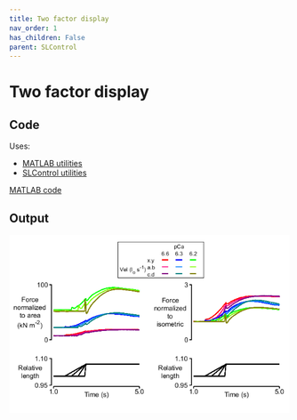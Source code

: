 ```yaml
---
title: Two factor display
nav_order: 1
has_children: False
parent: SLControl
---
```


# Two factor display

## Code

Uses:
+ [MATLAB utilities](https://github.com/Campbell-Muscle-Lab/MATLAB_Utilities)
+ [SLControl utilities](https://github.com/Campbell-Muscle-Lab/SLControl_utilities)

[MATLAB code](https://github.com/Campbell-Muscle-Lab/howtos_making_figures/blob/master/code/SLControl_data/two_factor_display/figure_two_factor_display.m)

## Output

![two_factor_display](two_factor_display.png)




